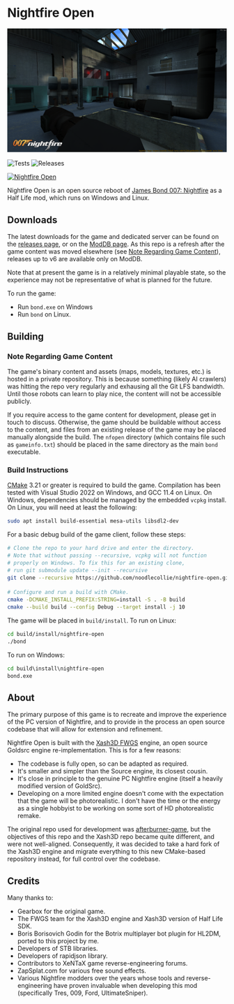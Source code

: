 Nightfire Open
==============

![DM Power](/resources/img/dm_power.png "DM Power")

![Tests](https://github.com/noodlecollie/nightfire-open/actions/workflows/CI-Game.yaml/badge.svg)
![Releases](https://github.com/noodlecollie/nightfire-open/actions/workflows/Release.yaml/badge.svg)

<a href="https://www.moddb.com/games/nightfire-open" title="View Nightfire Open on ModDB"><img src="https://button.moddb.com/rating/medium/games/72301.png" alt="Nightfire Open"></a>

Nightfire Open is an open source reboot of [James Bond 007: Nightfire](https://en.wikipedia.org/wiki/James_Bond_007:_Nightfire) as a Half Life mod, which runs on Windows and Linux.

## Downloads

The latest downloads for the game and dedicated server can be found on the [releases page](https://github.com/noodlecollie/nightfire-open/releases), or on the [ModDB page](https://www.moddb.com/games/nightfire-open/downloads). As this repo is a refresh after the game content was moved elsewhere (see [Note Regarding Game Content](#note-regarding-game-content)), releases up to v6 are available only on ModDB.

Note that at present the game is in a relatively minimal playable state, so the experience may not be representative of what is planned for the future.

To run the game:

* Run `bond.exe` on Windows
* Run `bond` on Linux.

## Building

### Note Regarding Game Content

The game's binary content and assets (maps, models, textures, etc.) is hosted in a private repository. This is because something (likely AI crawlers) was hitting the repo very regularly and exhausing all the Git LFS bandwidth. Until those robots can learn to play nice, the content will not be accessible publicly.

If you require access to the game content for development, please get in touch to discuss. Otherwise, the game should be buildable without access to the content, and files from an existing release of the game may be placed manually alongside the build. The `nfopen` directory (which contains file such as `gameinfo.txt`) should be placed in the same directory as the main `bond` executable.

### Build Instructions

[CMake](https://cmake.org/download/) 3.21 or greater is required to build the game. Compilation has been tested with Visual Studio 2022 on Windows, and GCC 11.4 on Linux.
On Windows, dependencies should be managed by the embedded `vcpkg` install. On Linux, you will need at least the following:

``` bash
sudo apt install build-essential mesa-utils libsdl2-dev
```

For a basic debug build of the game client, follow these steps:

``` bash
# Clone the repo to your hard drive and enter the directory.
# Note that without passing --recursive, vcpkg will not function
# properly on Windows. To fix this for an existing clone,
# run git submodule update --init --recursive
git clone --recursive https://github.com/noodlecollie/nightfire-open.git && cd nightfire-open

# Configure and run a build with CMake.
cmake -DCMAKE_INSTALL_PREFIX:STRING=install -S . -B build
cmake --build build --config Debug --target install -j 10
```

The game will be placed in `build/install`. To run on Linux:

``` bash
cd build/install/nightfire-open
./bond
```

To run on Windows:

``` cmd
cd build\install\nightfire-open
bond.exe
```

## About

The primary purpose of this game is to recreate and improve the experience of the PC version of Nightfire, and to provide in the process an open source codebase that will allow for extension and refinement.

Nightfire Open is built with the [Xash3D FWGS](https://github.com/FWGS/xash3d-fwgs) engine, an open source Goldsrc engine re-implementation. This is for a few reasons:

* The codebase is fully open, so can be adapted as required.
* It's smaller and simpler than the Source engine, its closest cousin.
* It's close in principle to the genuine PC Nightfire engine (itself a heavily modified version of GoldSrc).
* Developing on a more limited engine doesn't come with the expectation that the game will be photorealistic. I don't have the time or the energy as a single hobbyist to be working on some sort of HD photorealistic remake.

The original repo used for development was [afterburner-game](https://github.com/noodlecollie/afterburner-game), but the objectives of this repo and the Xash3D repo became quite different, and were not well-aligned. Consequently, it was decided to take a hard fork of the Xash3D engine and migrate everything to this new CMake-based repository instead, for full control over the codebase.

## Credits

Many thanks to:

* Gearbox for the original game.
* The FWGS team for the Xash3D engine and Xash3D version of Half Life SDK.
* Boris Borisovich Godin for the Botrix multiplayer bot plugin for HL2DM, ported to this project by me.
* Developers of STB libraries.
* Developers of rapidjson library.
* Contributors to XeNTaX game reverse-engineering forums.
* ZapSplat.com for various free sound effects.
* Various Nightfire modders over the years whose tools and reverse-engineering have proven invaluable when developing this mod (specifically Tres, 009, Ford, UltimateSniper).
